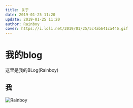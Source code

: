 ```yaml
---
title: 关于
date: 2019-01-25 11:20
update: 2019-01-25 11:20
author: Rainboy
cover: https://i.loli.net/2019/01/25/5c4ab641ca446.gif
---
```


# 我的blog 

这里是我的BLog(Rainboy)


## 我

![Rainboy](https://github.com/rainboylvx.png)
